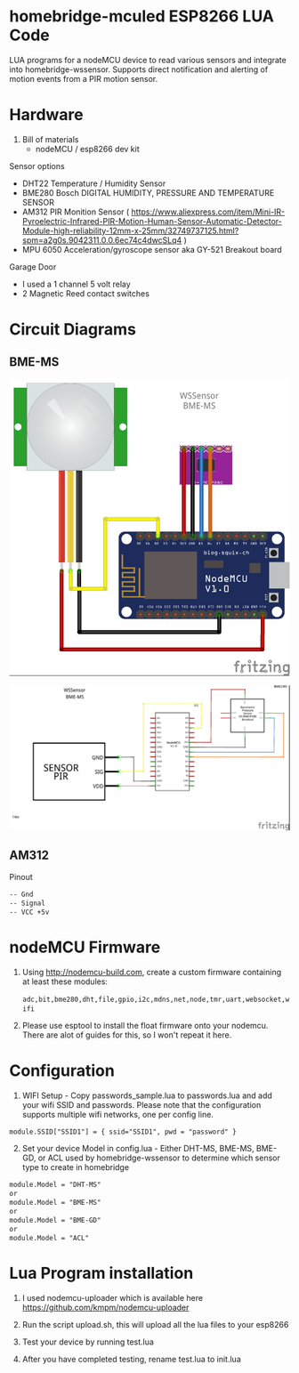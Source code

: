 # homebridge-mculed ESP8266 LUA Code

LUA programs for a nodeMCU device to read various sensors and integrate into homebridge-wssensor.  Supports direct notification and alerting of motion events from a PIR motion sensor.

# Hardware

1. Bill of materials
   - nodeMCU / esp8266 dev kit

Sensor options

   - DHT22 Temperature / Humidity Sensor
   - BME280 Bosch DIGITAL HUMIDITY, PRESSURE AND TEMPERATURE SENSOR
   - AM312 PIR Monition Sensor  ( https://www.aliexpress.com/item/Mini-IR-Pyroelectric-Infrared-PIR-Motion-Human-Sensor-Automatic-Detector-Module-high-reliability-12mm-x-25mm/32749737125.html?spm=a2g0s.9042311.0.0.6ec74c4dwcSLq4 )
   - MPU 6050 Acceleration/gyroscope sensor aka GY-521 Breakout board

Garage Door
  - I used a 1 channel 5 volt relay
  - 2 Magnetic Reed contact switches

# Circuit Diagrams

## BME-MS

![BME-MS](ESP8266%20-%20WSSensor_bb.jpg)

![BME-MS](ESP8266%20-%20WSSensor_schem.jpg)

## AM312

Pinout

```
-- Gnd
-- Signal
-- VCC +5v
```

# nodeMCU Firmware

1. Using http://nodemcu-build.com, create a custom firmware containing at least
   these modules:

   `adc,bit,bme280,dht,file,gpio,i2c,mdns,net,node,tmr,uart,websocket,wifi`


2. Please use esptool to install the float firmware onto your nodemcu.  There are alot of guides for this, so I won't repeat it here.

# Configuration

1. WIFI Setup - Copy passwords_sample.lua to passwords.lua and add your wifi SSID and passwords.  Please note
   that the configuration supports multiple wifi networks, one per config line.
```
module.SSID["SSID1"] = { ssid="SSID1", pwd = "password" }
```

2. Set your device Model in config.lua - Either DHT-MS,  BME-MS, BME-GD, or ACL used by homebridge-wssensor to determine which sensor type to create in homebridge

```
module.Model = "DHT-MS"
or
module.Model = "BME-MS"
or
module.Model = "BME-GD"
or
module.Model = "ACL"
```

# Lua Program installation

1. I used nodemcu-uploader which is available here https://github.com/kmpm/nodemcu-uploader

2. Run the script upload.sh, this will upload all the lua files to your esp8266

3. Test your device by running test.lua

4. After you have completed testing, rename test.lua to init.lua
